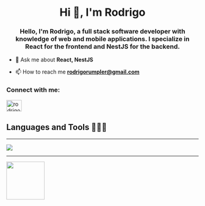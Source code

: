 <h1 align="center">Hi 👋, I'm Rodrigo</h1>
<h3 align="center">Hello, I'm Rodrigo, a full stack software developer with knowledge of web and mobile applications. I specialize in React for the frontend and NestJS for the backend.</h3>

- 💬 Ask me about **React, NestJS**

- 📫 How to reach me **rodrigorumpler@gmail.com**

<h3 align="left">Connect with me:</h3>
<p align="left">
<a href="https://linkedin.com/in/rodrigo-rumpler" target="blank"><img align="center" src="https://raw.githubusercontent.com/rahuldkjain/github-profile-readme-generator/master/src/images/icons/Social/linked-in-alt.svg" alt="rodrigo-rumpler" height="30" width="40" /></a>
</p>

<h2 >Languages and Tools 👨🏻‍💻</h2>
<hr/
<p align="left">
  <a href="https://skillicons.dev">
    <img src="https://skillicons.dev/icons?i=js,ts,nextjs,react,vue,firebase,nestjs,postgresql,mongodb,git,tailwind,zustand" />
  </a>
</p>
<hr/>


<img src="https://encrypted-tbn0.gstatic.com/images?q=tbn:ANd9GcSQdwzklGfBtvebOrhU6TzbSSWDnSxslVfZJA&s" style="width:100px" />

<!--tech stack icons-->

